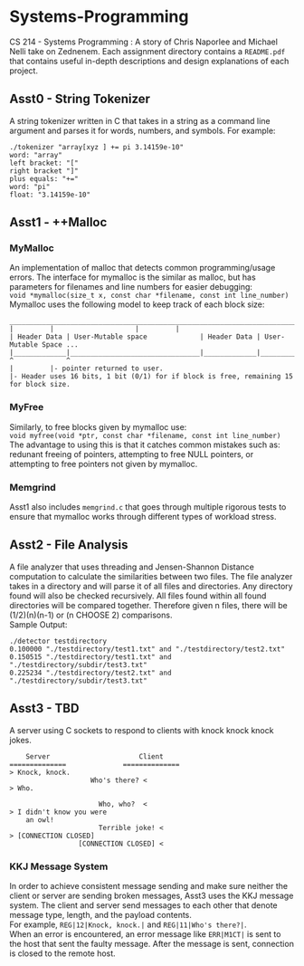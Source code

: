 # Systems-Programming
CS 214 - Systems Programming : A story of Chris Naporlee and Michael Nelli take on Zednenem.
Each assignment directory contains a `README.pdf` that contains useful in-depth descriptions and design
explanations of each project.

## Asst0 - String Tokenizer
A string tokenizer written in C that takes in a string as a command line argument and parses it for words,
numbers, and symbols. For example:
```
./tokenizer "array[xyz ] += pi 3.14159e-10"
word: "array"
left bracket: "["
right bracket "]"
plus equals: "+="
word: "pi"
float: "3.14159e-10"
```

## Asst1 - ++Malloc
### MyMalloc
An implementation of malloc that detects common programming/usage errors.
The interface for mymalloc is the similar as malloc, but has parameters for filenames and line numbers
for easier debugging:<br/>
`void *mymalloc(size_t x, const char *filename, const int line_number)`<br/>
Mymalloc uses the following model to keep track of each block size:
```
__________________________________________________________________________________
| 	      | 			       | 	     |
| Header Data | User-Mutable space             | Header Data | User-Mutable Space ...
|_____________|________________________________|_____________|____________________
^             ^
| 	      |- pointer returned to user.
|- Header uses 16 bits, 1 bit (0/1) for if block is free, remaining 15 for block size.
```

### MyFree
Similarly, to free blocks given by mymalloc use:<br/>
`void myfree(void *ptr, const char *filename, const int line_number)`<br/>
The advantage to using this is that it catches common mistakes such as: redunant freeing of
pointers, attempting to free NULL pointers, or attempting to free pointers not given by mymalloc.

### Memgrind
Asst1 also includes `memgrind.c` that goes through multiple rigorous tests to ensure that mymalloc works through
different types of workload stress.

## Asst2 - File Analysis
A file analyzer that uses threading and Jensen-Shannon Distance computation to calculate
the similarities between two files. The file analyzer takes in a directory and will parse it of all
files and directories. Any directory found will also be checked recursively. All files found within all
found directories will be compared together. Therefore given n files, there will be (1/2)(n)(n-1) or
(n CHOOSE 2) comparisons.<br/>
Sample Output:
```
./detector testdirectory
0.100000 "./testdirectory/test1.txt" and "./testdirectory/test2.txt"
0.150515 "./testdirectory/test1.txt" and "./testdirectory/subdir/test3.txt"
0.225234 "./testdirectory/test2.txt" and "./testdirectory/subdir/test3.txt"
```

## Asst3 - TBD
A server using C sockets to respond to clients with knock knock knock jokes.
```
    Server		    		    Client
==============				==============
> Knock, knock.
					Who's there? <
> Who.

					  Who, who?  <
> I didn't know you were
	an owl!
				      Terrible joke! <
> [CONNECTION CLOSED]
				 [CONNECTION CLOSED] <
```
### KKJ Message System
In order to achieve consistent message sending and make sure neither the client or server
are sending broken messages, Asst3 uses the KKJ message system. The client and server send
messages to each other that denote message type, length, and the payload contents.<br/>
For example, `REG|12|Knock, knock.|` and `REG|11|Who's there?|`.<br/>
When an error is encountered, an error message like `ERR|M1CT|` is sent to the host that
sent the faulty message. After the message is sent, connection is closed to the remote host.

